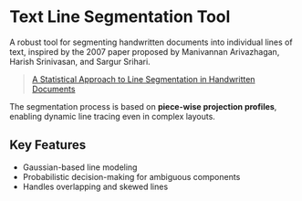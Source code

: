 # Text Line Segmentation Tool

A robust tool for segmenting handwritten documents into individual lines of text, inspired by the 2007 paper proposed by Manivannan Arivazhagan, Harish Srinivasan, and Sargur Srihari.

> [A Statistical Approach to Line Segmentation in Handwritten Documents](https://cedar.buffalo.edu/~srihari/papers/SPIE-2007-lineSeg.pdf)

The segmentation process is based on **piece-wise projection profiles**, enabling dynamic line tracing even in complex layouts. 

## Key Features
- Gaussian-based line modeling
- Probabilistic decision-making for ambiguous components
- Handles overlapping and skewed lines
